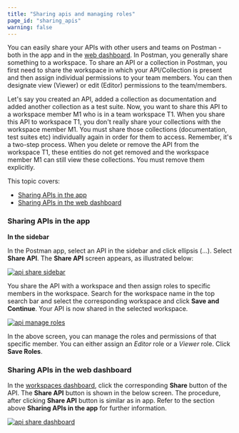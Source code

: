 ```yaml
---
title: "Sharing apis and managing roles"
page_id: "sharing_apis"
warning: false
---
```


You can easily share your APIs with other users and teams on Postman - both in the app and in the [web dashboard](https://app.getpostman.com/dashboard). In Postman, you generally share something to a workspace. To share an API or a collection in Postman, you first need to share the workspace in which your API/Collection is present and then assign individual permissions to your team members. You can then designate view (Viewer) or edit (Editor) permissions to the team/members.

Let's say you created an API, added a collection as documentation and added another collection as a test suite. Now, you want to share this API to a workspace member M1 who is in a team workspace T1. When you share this API to workspace T1, you don't really share your collections with the workspace member M1. You must share those collections (documentation, test suites etc) individually again in order for them to access. Remember, it's a two-step process. When you delete or remove the API from the workspace T1, these entities do not get removed and the workspace member M1 can still view these collections. You must remove them explicitly. 

This topic covers:

* [Sharing APIs in the app](#sharing-apis-in-the-app)
* [Sharing APIs in the web dashboard](#sharing-apis-in-the-web-dashboard)

### Sharing APIs in the app

**In the sidebar**

In the Postman app, select an API in the sidebar and click ellipsis (...). Select **Share API**. The **Share API** screen appears, as illustrated below:  

[![api share sidebar](https://s3.amazonaws.com/postman-static-getpostman-com/postman-docs/API-Share1.png)](https://s3.amazonaws.com/postman-static-getpostman-com/postman-docs/API-Share1.png)

You share the API with a workspace and then assign roles to specific members in the workspace. Search for the workspace name in the top search bar and select the corresponding workspace and click **Save and Continue**. Your API is now shared in the selected workspace.

[![api manage roles](https://s3.amazonaws.com/postman-static-getpostman-com/postman-docs/API-Manage-Roles.png)](https://s3.amazonaws.com/postman-static-getpostman-com/postman-docs/API-Manage-Roles.png)

In the above screen, you can manage the roles and permissions of that specific member. You can either assign an *Editor* role or a *Viewer* role. Click **Save Roles**. 

### Sharing APIs in the web dashboard

In the [workspaces dashboard](https://app.getpostman.com/dashboard), click the corresponding **Share** button of the API. The **Share API** button is shown in the below screen. The procedure, after clicking **Share API** button is similar as in app. Refer to the section above **Sharing APIs in the app** for further information. 

[![api share dashboard](https://s3.amazonaws.com/postman-static-getpostman-com/postman-docs/API-Share2.png)](https://s3.amazonaws.com/postman-static-getpostman-com/postman-docs/API-Share2.png)
